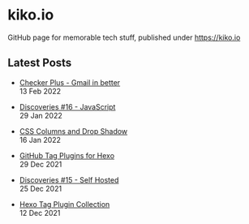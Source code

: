 # kiko.io

GitHub page for memorable tech stuff, published under https://kiko.io

## Latest Posts
<!-- BLOG-POST-LIST:START -->
 - [Checker Plus - Gmail in better](https://kiko.io/post/Checker-Plus-Gmail-in-better/)   
 13 Feb 2022   

 - [Discoveries #16 - JavaScript](https://kiko.io/post/Discoveries-16-JavaScript/)   
 29 Jan 2022   

 - [CSS Columns and Drop Shadow](https://kiko.io/post/CSS-Columns-and-Drop-Shadow/)   
 16 Jan 2022   

 - [GitHub Tag Plugins for Hexo](https://kiko.io/post/GitHub-Tag-Plugins-for-Hexo/)   
 29 Dec 2021   

 - [Discoveries #15 - Self Hosted](https://kiko.io/post/Discoveries-15-Self-Hosted/)   
 25 Dec 2021   

 - [Hexo Tag Plugin Collection](https://kiko.io/post/Hexo-Tag-Plugin-Collection/)   
 12 Dec 2021   
<!-- BLOG-POST-LIST:END -->
